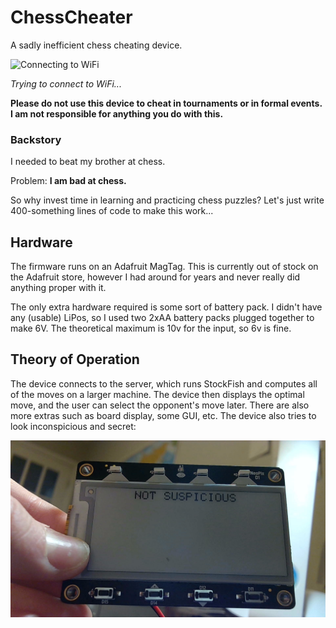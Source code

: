 # ChessCheater
A sadly inefficient chess cheating device. 

![Connecting to WiFi](https://github.com/radio-satellites/ChessCheater/blob/main/ChessCheater.gif?raw=true)

<i>Trying to connect to WiFi...</i>

<b>Please do not use this device to cheat in tournaments or in formal events. I am not responsible for anything you do with this. </b>

### Backstory

I needed to beat my brother at chess. 

Problem: <b>I am bad at chess. </b>

So why invest time in learning and practicing chess puzzles? Let's just write 400-something lines of code to make this work...

## Hardware
The firmware runs on an Adafruit MagTag. This is currently out of stock on the Adafruit store, however I had around for years and never really did anything proper with it. 

The only extra hardware required is some sort of battery pack. I didn't have any (usable) LiPos, so I used two 2xAA battery packs plugged together to make 6V. The theoretical maximum is 10v for the input, so 6v is fine. 

## Theory of Operation
The device connects to the server, which runs StockFish and computes all of the moves on a larger machine. The device then displays the optimal move, and the user can select the opponent's move later. There are also more extras such as board display, some GUI, etc. The device also tries to look inconspicious and secret:

![Nothing suspicious...](https://github.com/radio-satellites/ChessCheater/blob/main/WIN_20240121_20_09_06_Pro.jpg?raw=true)



